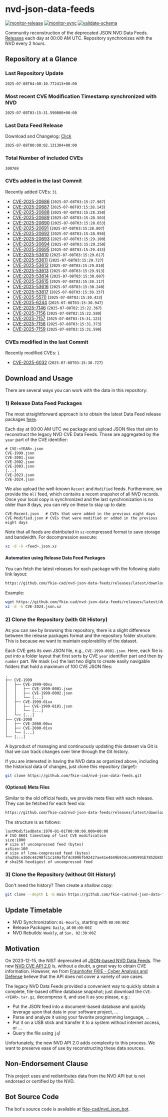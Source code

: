 # nvd-json-data-feeds

[![monitor-release](https://github.com/fkie-cad/nvd-json-data-feeds/actions/workflows/monitor_release.yml/badge.svg)](https://github.com/fkie-cad/nvd-json-data-feeds/actions/workflows/monitor_release.yml)
[![monitor-sync](https://github.com/fkie-cad/nvd-json-data-feeds/actions/workflows/monitor_sync.yml/badge.svg)](https://github.com/fkie-cad/nvd-json-data-feeds/actions/workflows/monitor_sync.yml)
[![validate-schema](https://github.com/fkie-cad/nvd-json-data-feeds/actions/workflows/validate_schema.yml/badge.svg)](https://github.com/fkie-cad/nvd-json-data-feeds/actions/workflows/validate_schema.yml)

Community reconstruction of the deprecated JSON NVD Data Feeds.
[Releases](https://github.com/fkie-cad/nvd-json-data-feeds/releases/latest) each day at 00:00 AM UTC.
Repository synchronizes with the NVD every 2 hours.

## Repository at a Glance

### Last Repository Update

```plain
2025-07-08T04:00:10.772413+00:00
```

### Most recent CVE Modification Timestamp synchronized with NVD

```plain
2025-07-08T03:15:31.590000+00:00
```

### Last Data Feed Release

Download and Changelog: [Click](https://github.com/fkie-cad/nvd-json-data-feeds/releases/latest)

```plain
2025-07-08T00:00:02.131304+00:00
```

### Total Number of included CVEs

```plain
300769
```

### CVEs added in the last Commit

Recently added CVEs: `31`

- [CVE-2025-20686](CVE-2025/CVE-2025-206xx/CVE-2025-20686.json) (`2025-07-08T03:15:27.987`)
- [CVE-2025-20687](CVE-2025/CVE-2025-206xx/CVE-2025-20687.json) (`2025-07-08T03:15:28.143`)
- [CVE-2025-20688](CVE-2025/CVE-2025-206xx/CVE-2025-20688.json) (`2025-07-08T03:15:28.350`)
- [CVE-2025-20689](CVE-2025/CVE-2025-206xx/CVE-2025-20689.json) (`2025-07-08T03:15:28.503`)
- [CVE-2025-20690](CVE-2025/CVE-2025-206xx/CVE-2025-20690.json) (`2025-07-08T03:15:28.653`)
- [CVE-2025-20691](CVE-2025/CVE-2025-206xx/CVE-2025-20691.json) (`2025-07-08T03:15:28.807`)
- [CVE-2025-20692](CVE-2025/CVE-2025-206xx/CVE-2025-20692.json) (`2025-07-08T03:15:28.950`)
- [CVE-2025-20693](CVE-2025/CVE-2025-206xx/CVE-2025-20693.json) (`2025-07-08T03:15:29.100`)
- [CVE-2025-20694](CVE-2025/CVE-2025-206xx/CVE-2025-20694.json) (`2025-07-08T03:15:29.250`)
- [CVE-2025-20695](CVE-2025/CVE-2025-206xx/CVE-2025-20695.json) (`2025-07-08T03:15:29.433`)
- [CVE-2025-53610](CVE-2025/CVE-2025-536xx/CVE-2025-53610.json) (`2025-07-08T03:15:29.617`)
- [CVE-2025-53611](CVE-2025/CVE-2025-536xx/CVE-2025-53611.json) (`2025-07-08T03:15:29.727`)
- [CVE-2025-53612](CVE-2025/CVE-2025-536xx/CVE-2025-53612.json) (`2025-07-08T03:15:29.810`)
- [CVE-2025-53613](CVE-2025/CVE-2025-536xx/CVE-2025-53613.json) (`2025-07-08T03:15:29.913`)
- [CVE-2025-53614](CVE-2025/CVE-2025-536xx/CVE-2025-53614.json) (`2025-07-08T03:15:30.007`)
- [CVE-2025-53615](CVE-2025/CVE-2025-536xx/CVE-2025-53615.json) (`2025-07-08T03:15:30.117`)
- [CVE-2025-53616](CVE-2025/CVE-2025-536xx/CVE-2025-53616.json) (`2025-07-08T03:15:30.240`)
- [CVE-2025-53617](CVE-2025/CVE-2025-536xx/CVE-2025-53617.json) (`2025-07-08T03:15:30.337`)
- [CVE-2025-5570](CVE-2025/CVE-2025-55xx/CVE-2025-5570.json) (`2025-07-08T03:15:30.423`)
- [CVE-2025-6244](CVE-2025/CVE-2025-62xx/CVE-2025-6244.json) (`2025-07-08T03:15:30.947`)
- [CVE-2025-7146](CVE-2025/CVE-2025-71xx/CVE-2025-7146.json) (`2025-07-08T02:15:22.367`)
- [CVE-2025-7156](CVE-2025/CVE-2025-71xx/CVE-2025-7156.json) (`2025-07-08T02:15:22.580`)
- [CVE-2025-7157](CVE-2025/CVE-2025-71xx/CVE-2025-7157.json) (`2025-07-08T03:15:31.123`)
- [CVE-2025-7158](CVE-2025/CVE-2025-71xx/CVE-2025-7158.json) (`2025-07-08T03:15:31.373`)
- [CVE-2025-7159](CVE-2025/CVE-2025-71xx/CVE-2025-7159.json) (`2025-07-08T03:15:31.590`)


### CVEs modified in the last Commit

Recently modified CVEs: `1`

- [CVE-2025-6032](CVE-2025/CVE-2025-60xx/CVE-2025-6032.json) (`2025-07-08T03:15:30.727`)


## Download and Usage

There are several ways you can work with the data in this repository:

### 1) Release Data Feed Packages

The most straightforward approach is to obtain the latest Data Feed release packages [here](https://github.com/fkie-cad/nvd-json-data-feeds/releases/latest).

Each day at 00:00 AM UTC we package and upload JSON files that aim to reconstruct the legacy NVD CVE Data Feeds.
Those are aggregated by the `year` part of the CVE identifier:

```
# CVE-<YEAR>.json
CVE-1999.json
CVE-2001.json
CVE-2002.json
CVE-2003.json
[...]
CVE-2023.json
CVE-2024.json
```

We also upload the well-known `Recent` and `Modified` feeds.
Furthermore, we provide the `All` feed, which contains a recent snapshot of all NVD records.
Once your local copy is synchronized and the last synchronization is no older than 8 days, you can rely on these to stay up to date:

```plain
CVE-Recent.json   # CVEs that were added in the previous eight days
CVE-Modified.json # CVEs that were modified or added in the previous eight days
```

Note that all feeds are distributed in `xz`-compressed format to save storage and bandwidth.
For decompression execute:

```sh
xz -d -k <feed>.json.xz
```

#### Automation using Release Data Feed Packages

You can fetch the latest releases for each package with the following static link layout:

```sh
https://github.com/fkie-cad/nvd-json-data-feeds/releases/latest/download/CVE-<YEAR>.json.xz
```

Example:

```sh
wget https://github.com/fkie-cad/nvd-json-data-feeds/releases/latest/download/CVE-2024.json.xz
xz -d -k CVE-2024.json.xz
```

### 2) Clone the Repository (with Git History)

As you can see by browsing this repository, there is a slight difference between the release packages format and the repository folder structure.
This is because we want to maintain explorability of the dataset.

Each CVE gets its own JSON file, e.g., `CVE-1999-0001.json`.
Here, each file is put into a folder layout that first sorts by CVE `year` identifier part and then by `number` part.
We mask (`xx`) the last two digits to create easily navigable folders that hold a maximum of 100 CVE JSON files:

```plain
.
├── CVE-1999
│   ├── CVE-1999-00xx
│   │   ├── CVE-1999-0001.json
│   │   ├── CVE-1999-0002.json
│   │   └── [...]
│   ├── CVE-1999-01xx
│   │   ├── CVE-1999-0101.json
│   │   └── [...]
│   └── [...]
├── CVE-2000
│   ├── CVE-2000-00xx
│   ├── CVE-2000-01xx
│   └── [...]
└── [...]
```

A byproduct of managing and continuously updating this dataset via Git is that we can track changes over time through the Git history.

If you are interested in having the NVD data as organized above, including the historical data of changes, just clone this repository (large!):

```sh
git clone https://github.com/fkie-cad/nvd-json-data-feeds.git
```

#### (Optional) Meta Files

Similar to the old official feeds, we provide meta files with each release. They can be fetched for each feed via:

```sh
https://github.com/fkie-cad/nvd-json-data-feeds/releases/latest/download/CVE-<YEAR>.meta
```

The structure is as follows:

```plain
lastModifiedDate:1970-01-01T00:00:00.000+00:00                          # ISO 8601 timestamp of last CVE modification
size:1000                                                               # size of uncompressed feed (bytes)
xzSize:100                                                              # size of lzma-compressed feed (bytes)
sha256:e3b0c44298fc1c149afbf4c8996fb92427ae41e4649b934ca495991b7852b855 # sha256 hexdigest of uncompressed feed
```

### 3) Clone the Repository (without Git History)

Don't need the history? Then create a shallow copy:

```sh
git clone --depth 1 -b main https://github.com/fkie-cad/nvd-json-data-feeds.git
```


## Update Timetable

* NVD Synchronization: `Bi-Hourly`, starting with `00:00:00Z`
* Release Packages: `Daily`, at `00:00:00Z`
* NVD Rebuilds: `Weekly`, at `Sun, 02:30:00Z`


## Motivation

On 2023-12-15, the NIST deprecated all [JSON-based NVD Data Feeds](https://nvd.nist.gov/vuln/data-feeds#divRetirementBanner-1).
The new [NVD CVE API 2.0](https://nvd.nist.gov/developers/vulnerabilities) is, without a doubt, a great way to obtain CVE information.
However, we from [Fraunhofer FKIE - Cyber Analysis and Defense](https://www.fkie.fraunhofer.de/en/departments/cad.html) believe that the API does not cover a variety of use cases.

The legacy NVD Data Feeds provided a convenient way to quickly obtain a complete, file-based offline database snapshot; just download the `CVE-<YEAR>.tar.gz`, decompress it, and use it as you please, e.g.:

- Put the JSON feed into a document-based database and quickly leverage upon that data in your software project, ...
- Parse and analyze it using your favorite programming language, ...
- Put it on a USB stick and transfer it to a system without internet access, or ...
- Query the file using `jq`!

Unfortunately, the new NVD API 2.0 adds complexity to this process.
We want to preserve ease of use by reconstructing these data sources.

## Non-Endorsement Clause

This project uses and redistributes data from the NVD API but is not endorsed or certified by the NVD.

## Bot Source Code

The bot's source code is available at [fkie-cad/nvd\_json\_bot](https://github.com/fkie-cad/nvd_json_bot).